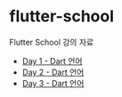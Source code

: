 # flutter-school
Flutter School 강의 자료

- [Day 1 - Dart 언어](day1.md)
- [Day 2 - Dart 언어](day2.md)
- [Day 3 - Dart 언어](day3.md)

